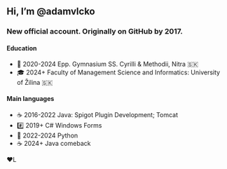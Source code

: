 ## Hi, I’m @adamvlcko
### New official account. Originally on GitHub by 2017.

#### Education
- 🏫 2020-2024 Epp. Gymnasium SS. Cyrilli & Methodii, Nitra 🇸🇰
- 🎓 2024+ Faculty of Management Science and Informatics: University of Žilina 🇸🇰

#### Main languages
- ☕ 2016-2022 Java: Spigot Plugin Development; Tomcat
- #️⃣ 2019+ C# Windows Forms
- 🐍 2022-2024 Python
- ☕ 2024+ Java comeback

❤️L

